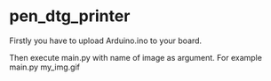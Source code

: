 # pen_dtg_printer

Firstly you have to upload Arduino.ino to your board. 

Then execute main.py with name of image as argument. For example main.py my_img.gif

